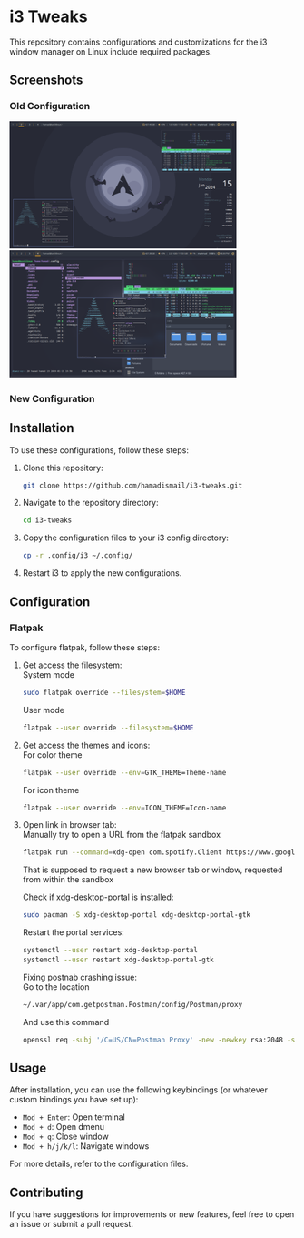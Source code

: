 # i3 Tweaks

This repository contains configurations and customizations for the i3 window manager on Linux include required packages.

## Screenshots

### Old Configuration
<p float="left">
  <img src="screenshots/old-config-1.png" alt="Old Configuration 1" width="400" />
  <img src="screenshots/old-config-2.png" alt="Old Configuration 2" width="400" />
</p>

### New Configuration

## Installation

To use these configurations, follow these steps:

1. Clone this repository:
    ```bash
    git clone https://github.com/hamadismail/i3-tweaks.git
    ```

2. Navigate to the repository directory:
    ```bash
    cd i3-tweaks
    ```

3. Copy the configuration files to your i3 config directory:
    ```bash
    cp -r .config/i3 ~/.config/
    ```

4. Restart i3 to apply the new configurations.

## Configuration

### Flatpak

To configure flatpak, follow these steps:

1. Get access the filesystem:\
    System mode 
    ```bash
    sudo flatpak override --filesystem=$HOME
    ```
    User mode
    ```bash
    flatpak --user override --filesystem=$HOME
    ```

2. Get access the themes and icons:\
    For color theme
    ```bash
    flatpak --user override --env=GTK_THEME=Theme-name
    ```
    For icon theme
    ```bash
    flatpak --user override --env=ICON_THEME=Icon-name
    ```
    
4. Open link in browser tab:\
   Manually try to open a URL from the flatpak sandbox
   ```bash
   flatpak run --command=xdg-open com.spotify.Client https://www.google.com
   ```
   That is supposed to request a new browser tab or window, requested from within the sandbox
   
   Check if xdg-desktop-portal is installed:
   ```bash
   sudo pacman -S xdg-desktop-portal xdg-desktop-portal-gtk
   ```
   Restart the portal services:
   ```bash
   systemctl --user restart xdg-desktop-portal
   systemctl --user restart xdg-desktop-portal-gtk
   ```
   Fixing postnab crashing issue:\
   Go to the location
   ```bash
   ~/.var/app/com.getpostman.Postman/config/Postman/proxy
   ```
   And use this command
   ```bash
   openssl req -subj '/C=US/CN=Postman Proxy' -new -newkey rsa:2048 -sha256 -days 365 -nodes -x509 -keyout postman-proxy-ca.key -out postman-proxy-ca.crt
   ```

## Usage

After installation, you can use the following keybindings (or whatever custom bindings you have set up):

- `Mod + Enter`: Open terminal
- `Mod + d`: Open dmenu
- `Mod + q`: Close window
- `Mod + h/j/k/l`: Navigate windows

For more details, refer to the configuration files.

## Contributing

If you have suggestions for improvements or new features, feel free to open an issue or submit a pull request.

<!----
## License

This repository is licensed under the MIT License. See the [LICENSE](LICENSE) file for more details.

![Old Configuration](screenshots/old-config-resized.png)
![New Configuration](screenshots/new-config-resized.png)
-->
